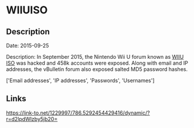 # WIIUISO

## Description

Date: 2015-09-25

Description:
In September 2015, the Nintendo Wii U forum known as <a href="http://www.wiiuiso.com" target="_blank" rel="noopener">WIIU ISO</a> was hacked and 458k accounts were exposed. Along with email and IP addresses, the vBulletin forum also exposed salted MD5 password hashes.


['Email addresses', 'IP addresses', 'Passwords', 'Usernames']

## Links

https://link-to.net/1229997/786.5292454429416/dynamic/?r=d2lpdWlzby5jb20=